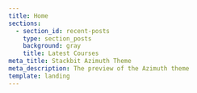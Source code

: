 ```yaml
---
title: Home
sections:
  - section_id: recent-posts
    type: section_posts
    background: gray
    title: Latest Courses
meta_title: Stackbit Azimuth Theme
meta_description: The preview of the Azimuth theme
template: landing
---
```

